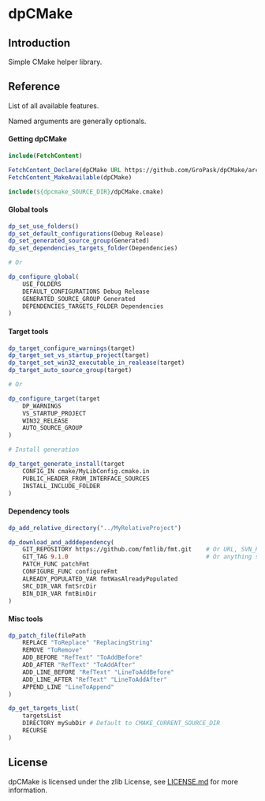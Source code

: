 # dpCMake

## Introduction
Simple CMake helper library.

## Reference
List of all available features.

Named arguments are generally optionals.

#### Getting dpCMake
```cmake
include(FetchContent)

FetchContent_Declare(dpCMake URL https://github.com/GroPask/dpCMake/archive/refs/tags/v0.0.4.zip)
FetchContent_MakeAvailable(dpCMake)

include(${dpcmake_SOURCE_DIR}/dpCMake.cmake)
```

#### Global tools
```cmake
dp_set_use_folders()
dp_set_default_configurations(Debug Release)
dp_set_generated_source_group(Generated)
dp_set_dependencies_targets_folder(Dependencies)

# Or

dp_configure_global(
    USE_FOLDERS
    DEFAULT_CONFIGURATIONS Debug Release
    GENERATED_SOURCE_GROUP Generated
    DEPENDENCIES_TARGETS_FOLDER Dependencies
)
```

#### Target tools
```cmake
dp_target_configure_warnings(target)
dp_target_set_vs_startup_project(target)
dp_target_set_win32_executable_in_realease(target)
dp_target_auto_source_group(target)

# Or

dp_configure_target(target
    DP_WARNINGS
    VS_STARTUP_PROJECT
    WIN32_RELEASE
    AUTO_SOURCE_GROUP
)

# Install generation

dp_target_generate_install(target
    CONFIG_IN cmake/MyLibConfig.cmake.in
    PUBLIC_HEADER_FROM_INTERFACE_SOURCES
    INSTALL_INCLUDE_FOLDER
)
```
#### Dependency tools
```cmake
dp_add_relative_directory("../MyRelativeProject")

dp_download_and_adddependency(
    GIT_REPOSITORY https://github.com/fmtlib/fmt.git    # Or URL, SVN_REPOSITORY, HG_REPOSITORY, CVS_REPOSITORY
    GIT_TAG 9.1.0                                       # Or anything supported by FetchContent_Declare
    PATCH_FUNC patchFmt
    CONFIGURE_FUNC configureFmt
    ALREADY_POPULATED_VAR fmtWasAlreadyPopulated
    SRC_DIR_VAR fmtSrcDir
    BIN_DIR_VAR fmtBinDir
)
```

#### Misc tools
```cmake
dp_patch_file(filePath
    REPLACE "ToReplace" "ReplacingString"
    REMOVE "ToRemove"
    ADD_BEFORE "RefText" "ToAddBefore"
    ADD_AFTER "RefText" "ToAddAfter"
    ADD_LINE_BEFORE "RefText" "LineToAddBefore"
    ADD_LINE_AFTER "RefText" "LineToAddAfter"
    APPEND_LINE "LineToAppend"
)

dp_get_targets_list(
    targetsList
    DIRECTORY mySubDir # Default to CMAKE_CURRENT_SOURCE_DIR
    RECURSE
)
```

## License

dpCMake is licensed under the zlib License, see [LICENSE.md](https://github.com/GroPask/dpCMake/blob/main/LICENSE.md) for more information.
